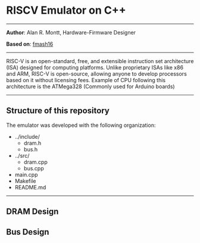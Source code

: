 # RISCV Emulator on C++
***
**Author**: Alan R. Montt, Hardware-Firmware Designer

**Based on**: [fmash16](https://github.com/fmash16/riscv_emulator/tree/main?tab=readme-ov-file)
***
RISC-V is an open-standard, free, and extensible instruction set architecture (ISA) designed for computing platforms. Unlike proprietary ISAs like x86 and ARM, RISC-V is open-source, allowing anyone to develop processors based on it without licensing fees. Example of CPU following this architecture is the ATMega328 (Commonly used for Arduino boards)

***
## Structure of this repository

The emulator was developed with the following organization:

- ../include/
  - dram.h
  - bus.h
- ../src/
  - dram.cpp
  - bus.cpp
- main.cpp
- Makefile
- README.md

***
## DRAM Design

## Bus Design
